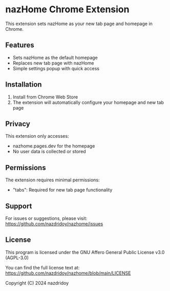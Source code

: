 # nazHome Chrome Extension

This extension sets nazHome as your new tab page and homepage in Chrome.

## Features
- Sets nazHome as the default homepage
- Replaces new tab page with nazHome
- Simple settings popup with quick access

## Installation
1. Install from Chrome Web Store
2. The extension will automatically configure your homepage and new tab page

## Privacy
This extension only accesses:
- nazhome.pages.dev for the homepage
- No user data is collected or stored

## Permissions
The extension requires minimal permissions:
- "tabs": Required for new tab page functionality

## Support
For issues or suggestions, please visit:
https://github.com/nazdridoy/nazhome/issues

## License
This program is licensed under the GNU Affero General Public License v3.0 (AGPL-3.0)

You can find the full license text at:
https://github.com/nazdridoy/nazhome/blob/main/LICENSE

Copyright (C) 2024 nazdridoy 